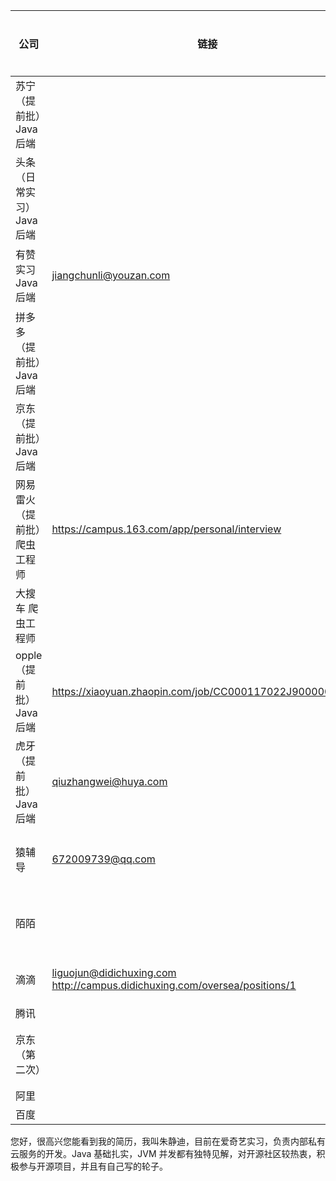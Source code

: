 | 公司                         | 链接                                                         | 投递时间 | 是否已投 | 一面     | 二面     | 三面 |
| ---------------------------- | ------------------------------------------------------------ | -------- | -------- | -------- | -------- | ---- |
| 苏宁（提前批）Java 后端      |                                                              | 7月3日   | 邮箱投递 |          |          |      |
| 头条（日常实习）Java 后端    |                                                              | 7月1日   | 学长推荐 | 7/10     | 7/14已挂 |      |
| 有赞  实习 Java 后端         | jiangchunli@youzan.com                                       | 6月28日  | 邮箱投递 | 7/5 已挂 |          |      |
| 拼多多（提前批）Java 后端    |                                                              | 7月3日   | 邮箱投递 |          |          |      |
| 京东（提前批）Java 后端      |                                                              | 7月3日   | 邮箱投递 |          |          |      |
| 网易雷火（提前批）爬虫工程师 | https://campus.163.com/app/personal/interview                | 7月5日   | 朋友推荐 | 已网申   |          |      |
| 大搜车 爬虫工程师            |                                                              | 7月5日   | 朋友推荐 |          |          |      |
| opple（提前批） Java 后端    | https://xiaoyuan.zhaopin.com/job/CC000117022J90000063000     | 7月5日   | 官网申请 |          |          |      |
| 虎牙 （提前批） Java 后端    | qiuzhangwei@huya.com                                         | 7月5日   | 邮箱投递 |          |          |      |
| 猿辅导                       | 672009739@qq.com                                             | 7月15日  | 邮箱投递 |          |          |      |
| 陌陌                         |                                                              | 7月15日  | 官网申请 |          |          |      |
| 滴滴                         | liguojun@didichuxing.com  http://campus.didichuxing.com/oversea/positions/1 |          | 未投递   |          |          |      |
| 腾讯                         |                                                              |          |          |          |          |      |
| 京东（第二次）               |                                                              | 7月23日  | 官网投递 |          |          |      |
| 阿里                         |                                                              |          |          |          |          |      |
| 百度                         |                                                              |          |          |          |          |      |



您好，很高兴您能看到我的简历，我叫朱静迪，目前在爱奇艺实习，负责内部私有云服务的开发。Java 基础扎实，JVM 并发都有独特见解，对开源社区较热衷，积极参与开源项目，并且有自己写的轮子。

